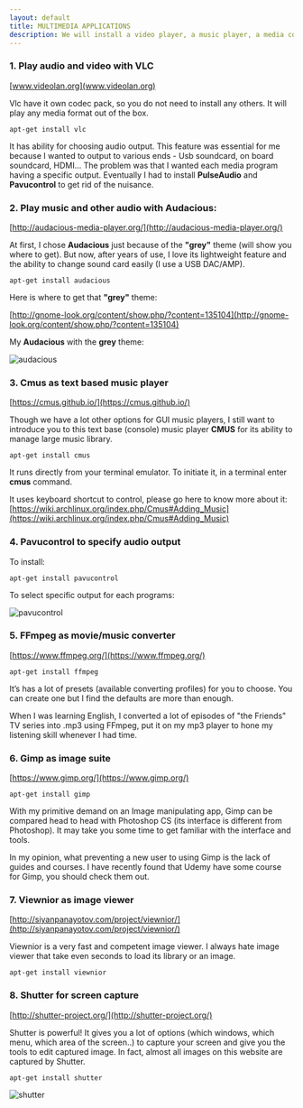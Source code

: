 ```yaml
---
layout: default
title: MULTIMEDIA APPLICATIONS
description: We will install a video player, a music player, a media converter, an image suite, an image viewer and a better screenshoter. We also install pavucontrol to easily select audio output.
---
```


### 1. Play audio and video with VLC

[www.videolan.org](www.videolan.org)

Vlc have it own codec pack, so you do not need to install any others. It will play any media format out of the box.

```
apt-get install vlc
```
It has ability for choosing audio output. This feature was essential for me because I wanted to output to various ends - Usb soundcard, on board soundcard, HDMI... The problem was that I wanted each media program having a specific output. Eventually I had to install **PulseAudio** and **Pavucontrol** to get rid of the nuisance.

### 2. Play music and other audio with Audacious:

[http://audacious-media-player.org/](http://audacious-media-player.org/)

At first, I chose **Audacious** just because of the **"grey"** theme (will show you where to get). But now, after years of use, I love its lightweight feature and the ability to change sound card easily (I use a USB DAC/AMP).
```
apt-get install audacious
```
Here is where to get that **"grey"** theme:

[http://gnome-look.org/content/show.php/?content=135104](http://gnome-look.org/content/show.php/?content=135104)

My **Audacious** with the **grey** theme:

![audacious]({{site.baseurl}}/images/Music-With-Audacious-Bluetooth.jpg)

### 3. Cmus as text based music player

[https://cmus.github.io/](https://cmus.github.io/)

Though we have a lot other options for GUI music players, I still want to introduce you to this text base (console) music player **CMUS** for its ability to manage large music library.
```
apt-get install cmus
```

It runs directly from your terminal emulator. To initiate it, in a terminal enter **cmus** command.

It uses keyboard shortcut to control, please go here to know more about it: [https://wiki.archlinux.org/index.php/Cmus#Adding_Music](https://wiki.archlinux.org/index.php/Cmus#Adding_Music)

### 4. Pavucontrol to specify audio output

To install:
```
apt-get install pavucontrol
```
To select specific output for each programs:

![pavucontrol]({{site.baseurl}}/images/pavucontrol.png)

### 5. FFmpeg as movie/music converter

[https://www.ffmpeg.org/](https://www.ffmpeg.org/)
```
apt-get install ffmpeg
````
It’s has a lot of presets (available converting profiles) for you to choose. You can create one but I find the defaults are more than enough.

When I was learning English, I converted a lot of episodes of "the Friends" TV series into .mp3 using FFmpeg, put it on my mp3 player to hone my listening skill whenever I had time.

### 6. Gimp as image suite

[https://www.gimp.org/](https://www.gimp.org/)
```
apt-get install gimp
```
With my primitive demand on an Image manipulating app, Gimp can be compared head to head with Photoshop CS (its interface is different from Photoshop). It may take you some time to get familiar with the interface and tools.

In my opinion, what preventing a new user to using Gimp is the lack of guides and courses. I have recently found that Udemy have some course for Gimp, you should check them out.

### 7. Viewnior as image viewer

[http://siyanpanayotov.com/project/viewnior/](http://siyanpanayotov.com/project/viewnior/)

Viewnior is a very fast and competent image viewer. I always hate image viewer that take even seconds to load its library or an image.
```
apt-get install viewnior
```

### 8. Shutter for screen capture

[http://shutter-project.org/](http://shutter-project.org/)

Shutter is powerful! It gives you a lot of options (which windows, which menu, which area of the screen..) to capture your screen and give you the tools to edit captured image. In fact, almost all images on this website are captured by Shutter.
```
apt-get install shutter
```
![shutter]({{site.baseurl}}/images/shutter.png)
